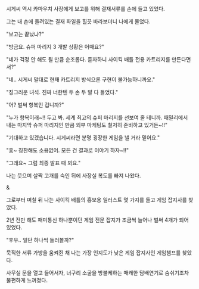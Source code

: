 시게씨 역시 카마우치 사장에게 보고를 위해 결재서류를 손에 들고 있었다. 

그는 내 손에 들려있는 결재 화일을 힐끗 바라보더니 나에게 물었다.

"보고는 끝났냐?"

"방금요. 슈퍼 마리지 3 개발 상황은 어때요?"

"네가 걱정 안 해도 될 만큼 순조롭다. 듣자하니 사이킥 배틀 전용 카트리지를 만든다면서?"

"네.. 시게씨 말대로 현재 카트리지 방식으론 구현이 불가능하니까요."

"징그러운 녀석. 진짜 너한텐 두 손 두 발 다 들었다."

"어? 벌써 항복인 겁니까?"

"누가 항복이래~!! 두고 봐. 세계 최고의 슈퍼 마리지를 선보여 줄 테니까. 패밀리에서 내는 마지막 슈퍼 마리지인 만큼 외부 마케팅도 철저히 준비하고 있거든~!!"

"기대하고 있겠습니다. 시게씨라면 분명 굉장한 게임을 낼 거라 믿어요."

"흥~ 칭찬해도 소용없어. 모든 건 결과로 이야기 하자~!!"

"그래요~ 그럼 최종 발표 때 뵈요."

나는 웃으며 살짝 고개를 숙인 뒤에 사장실 복도를 빠져 나왔다. 

&

그로부터 며칠 뒤 나는 사이킥 배틀의 홍보용 일러스트 몇 가지를 들고 게임 잡지사를 찾았다. 

2년 전만 해도 패미통신 하나뿐이던 게임 전문 잡지가 조금씩 늘어나 벌써 4개가 되어 있었다.

"후우.. 일단 하나씩 들러볼까?"

묵직한 서류 가방을 움켜쥔 채 나는 가장 인지도가 낮은 게임 잡지사인 게임챔프를 찾았다.

사무실 문을 열고 들어서자, 너구리 소굴을 방불케하는 매캐한 담배연기로 숨쉬기조차 불편하게 느껴졌다.